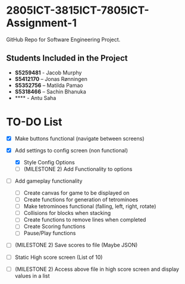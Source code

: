 # 2805ICT-3815ICT-7805ICT-Assignment-1
GitHub Repo for Software Engineering Project.

## Students Included in the Project

 - **S5259481** - Jacob Murphy 
 - **S5412170** – Jonas Rønningen 
 - **S5352756** – Matilda Pamao 
 - **S5318466** – Sachin Bhanuka 
 - **** - Antu Saha


# TO-DO List
- [x] Make buttons functional (navigate between screens)
- [x] Add settings to config screen (non functional)
  - [x] Style Config Options
  - [ ] (MILESTONE 2) Add Functionality to options 
- [ ] Add gameplay functionality
  - [ ] Create canvas for game to be displayed on
  - [ ] Create functions for generation of tetrominoes
  - [ ] Make tetrominoes functional (falling, left, right, rotate)
  - [ ] Collisions for blocks when stacking
  - [ ] Create functions to remove lines when completed
  - [ ] Create Scoring functions
  - [ ] Pause/Play functions
- [ ] (MILESTONE 2) Save scores to file (Maybe JSON)
- [ ] Static High score screen (List of 10)
- [ ] (MILESTONE 2) Access above file in high score screen and display values in a list 
  
